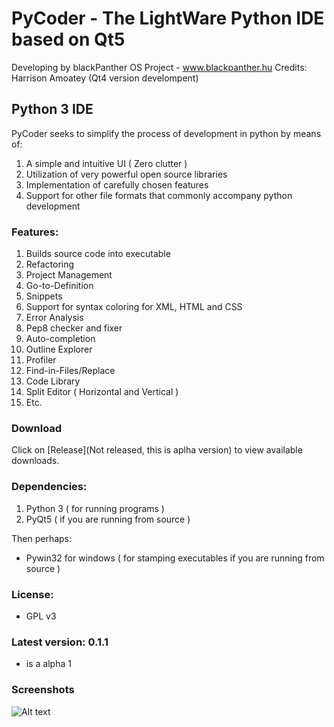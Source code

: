 PyCoder - The LightWare Python IDE based on Qt5
=====

Developing by blackPanther OS Project - www.blackpanther.hu
Credits: Harrison Amoatey (Qt4 version develompent)

##  Python 3 IDE

PyCoder seeks to simplify the process of development in python by means of:

1. A simple and intuitive UI ( Zero clutter )
1. Utilization of very powerful open source libraries
1. Implementation of carefully chosen features
1. Support for other file formats that commonly accompany python development

###  Features:
1. Builds source code into executable
1. Refactoring
1. Project Management
1. Go-to-Definition
1. Snippets
1. Support for syntax coloring for XML, HTML and CSS
1. Error Analysis
1. Pep8 checker and fixer
1. Auto-completion
1. Outline Explorer
1. Profiler
1. Find-in-Files/Replace
1. Code Library
1. Split Editor ( Horizontal and Vertical )
1. Etc.

### Download
   Click on [Release](Not released, this is aplha version) to view available downloads.

### Dependencies:
1. Python 3 ( for running programs )
1. PyQt5 ( if you are running from source )

Then perhaps:
* Pywin32 for windows ( for stamping executables if you are running from source )

### License:
* GPL v3

### Latest version: 0.1.1 

* is a alpha 1

### Screenshots
![Alt text](/Resources/screenshots/pycoder.png "1")
